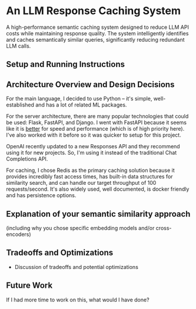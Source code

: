 # An LLM Response Caching System
A high-performance semantic caching system designed to reduce LLM API costs while maintaining response quality. The system intelligently identifies and caches semantically similar queries, significantly reducing redundant LLM calls.

## Setup and Running Instructions

## Architecture Overview and Design Decisions
For the main language, I decided to use Python – it's simple, well-established and has a lot of related ML packages.

For the server architecture, there are many popular technologies that could be used: Flask, FastAPI, and Django. I went with FastAPI because it seems like it is [better](https://www.netguru.com/blog/python-flask-versus-fastapi) for speed and performance (which is of high priority here). I've also worked with it before so it was quicker to setup for this project.

OpenAI recently updated to a new Responses API and they recommend using it for new projects. So, I'm using it instead of the traditional Chat Completions API.

For caching, I chose Redis as the primary caching solution because it provides incredibly fast access times, has built-in data structures for similarity search, and can handle our target throughput of 100 requests/second. It's also widely used, well documented, is docker friendly and has persistence options.

## Explanation of your semantic similarity approach 
(including why you chose specific embedding models and/or cross-encoders)

## Tradeoffs and Optimizations
- Discussion of tradeoffs and potential optimizations


## Future Work
If I had more time to work on this, what would I have done?